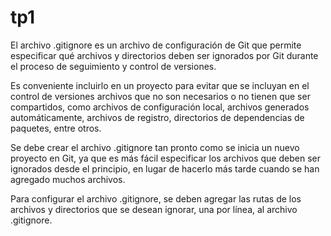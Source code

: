 # tp1

El archivo .gitignore es un archivo de configuración de Git que permite especificar qué archivos y directorios deben ser ignorados por Git durante el proceso de seguimiento y control de versiones.

Es conveniente incluirlo en un proyecto para evitar que se incluyan en el control de versiones archivos que no son necesarios o no tienen que ser compartidos, como archivos de configuración local, archivos generados automáticamente, archivos de registro, directorios de dependencias de paquetes, entre otros.

Se debe crear el archivo .gitignore tan pronto como se inicia un nuevo proyecto en Git, ya que es más fácil especificar los archivos que deben ser ignorados desde el principio, en lugar de hacerlo más tarde cuando se han agregado muchos archivos.

Para configurar el archivo .gitignore, se deben agregar las rutas de los archivos y directorios que se desean ignorar, una por línea, al archivo .gitignore. 
